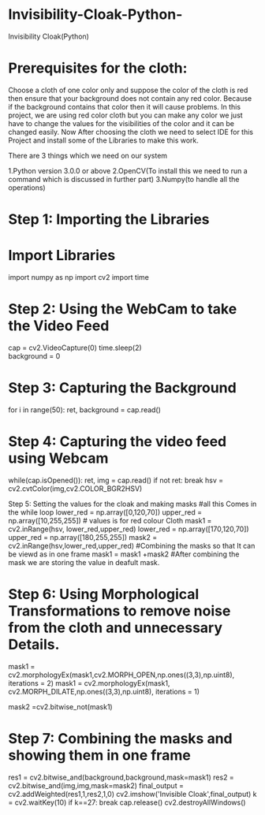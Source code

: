 # Invisibility-Cloak-Python-
Invisibility Cloak(Python)





# Prerequisites for the cloth:
Choose a cloth of one color only and suppose the color of the cloth is red then ensure that your background does not contain any red color. Because if the background contains that color then it will cause problems.
In this project, we are using red color cloth but you can make any color we just have to change the values for the visibilities of the color and it can be changed easily.
Now After choosing the cloth we need to select IDE for this Project and install some of the Libraries to make this work.

There are 3 things which we need on our system 

1.Python version 3.0.0 or above
2.OpenCV(To install this we need to run a command which is discussed in further part)
3.Numpy(to handle all the operations)

# Step 1: Importing the Libraries
# Import Libraries
import numpy as np
import cv2
import time

# Step 2: Using the WebCam to take the Video Feed
cap = cv2.VideoCapture(0)
time.sleep(2)     
background = 0

# Step 3: Capturing the Background
for i in range(50):
    ret, background = cap.read()
    
# Step 4: Capturing the video feed using Webcam

while(cap.isOpened()): 
    ret, img = cap.read()
    if not ret:
        break
    hsv = cv2.cvtColor(img,cv2.COLOR_BGR2HSV)
    
Step 5: Setting the values for the cloak and making masks
#all this Comes in the while loop
    lower_red = np.array([0,120,70])
    upper_red = np.array([10,255,255]) # values is for red colour Cloth
    mask1 = cv2.inRange(hsv, lower_red,upper_red)
    lower_red = np.array([170,120,70])
    upper_red =  np.array([180,255,255])
mask2 = cv2.inRange(hsv,lower_red,upper_red)
#Combining the masks so that It can be viewd as in one frame
    mask1 = mask1 +mask2
#After combining the mask we are storing the value in deafult mask.


# Step 6: Using Morphological Transformations to remove noise from the cloth and unnecessary Details.
mask1 = cv2.morphologyEx(mask1,cv2.MORPH_OPEN,np.ones((3,3),np.uint8), iterations = 2)
mask1 = cv2.morphologyEx(mask1, cv2.MORPH_DILATE,np.ones((3,3),np.uint8), iterations = 1)

mask2 =cv2.bitwise_not(mask1)

# Step 7: Combining the masks and showing them in one frame
res1 = cv2.bitwise_and(background,background,mask=mask1)
res2 = cv2.bitwise_and(img,img,mask=mask2)
final_output = cv2.addWeighted(res1,1,res2,1,0)
cv2.imshow('Invisible Cloak',final_output)
k = cv2.waitKey(10)
if k==27:
    break
cap.release()
cv2.destroyAllWindows()


